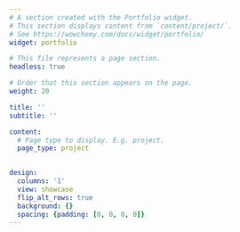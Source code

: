```yaml
---
# A section created with the Portfolio widget.
# This section displays content from `content/project/`.
# See https://wowchemy.com/docs/widget/portfolio/
widget: portfolio

# This file represents a page section.
headless: true

# Order that this section appears on the page.
weight: 20

title: ''
subtitle: ''

content:
  # Page type to display. E.g. project.
  page_type: project
      

design:
  columns: '1'
  view: showcase
  flip_alt_rows: true
  background: {}
  spacing: {padding: [0, 0, 0, 0]}
---
```

